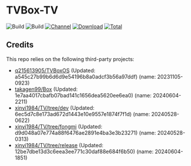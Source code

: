 # TVBox-TV

![Build](https://shields.io/github/actions/workflow/status/xinyi1984/TVBox-TV/TV.yml?branch=master&logo=github&label=Build)
![Build](https://shields.io/github/actions/workflow/status/xinyi1984/TVBox-TV/TVBox.yml?branch=master&logo=github&label=Build)
[![Channel](https://img.shields.io/badge/Follow-Telegram-blue.svg?logo=telegram)](https://t.me/klbot)
[![Download](https://img.shields.io/github/v/release/xinyi1984/TVBox-TV?color=orange&logoColor=orange&label=Download&logo=DocuSign)](https://github.com/xinyi1984/TVBox-TV/releases/latest) 
[![Total](https://shields.io/github/downloads/xinyi1984/TVBox-TV/total?logo=Bookmeter&label=Counts&logoColor=yellow&color=yellow)](https://github.com/xinyi1984/TVBox-TV/releases)

## Credits
This repo relies on the following third-party projects:
- [q215613905/TVBoxOS](https://github.com/q215613905/TVBoxOS) (Updated: a545c27b99b6d6d9e54196b8a0adcf3b56a97ddf) (name: 20231105-0923)
- [takagen99/Box](https://github.com/takagen99/Box) (Updated: 1e7aa4017cbafb07bad141c1656dea5620ee6ea0) (name: 20240604-2211)
- [xinyi1984/TV/tree/dev](https://github.com/xinyi1984/TV/tree/dev) (Updated: 6ec5d7c8e173ad672d1443e10e9557e1874f7f1d) (name: 20240528-0622)
- [xinyi1984/TV/tree/fongmi](https://github.com/xinyi1984/TV/tree/fongmi) (Updated: d9d048a07e774a88f6476ae2891e4ba3e3b23271) (name: 20240528-0313)
- [xinyi1984/TV/tree/release](https://github.com/xinyi1984/TV/tree/release) (Updated: 12be7dbe13d3c6eea3ee771c30daf88e684f6b50) (name: 20240604-1851)

